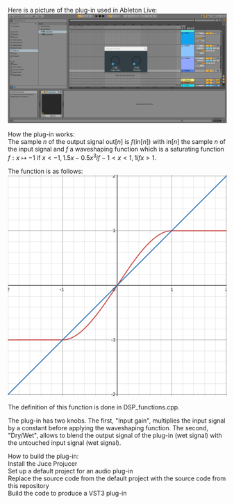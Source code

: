 Here is a picture of the plug-in used in Ableton Live:  
![IMAGE!](pictures/picture1.png)  

How the plug-in works:  
The sample $n$ of the output signal out$[n]$ is $f($in$[n])$ with in$[n]$ the sample $n$ of the input signal and $f$ a waveshaping function which is a saturating function $f:  x\mapsto  -1$ if $x<-1, 1.5x-0.5x^{3} if -1<x<1 ,1 if x>1$.  

The function is as follows:  
![IMAGE!](pictures/picture2.png)  

The definition of this function is done in DSP_functions.cpp.  

The plug-in has two knobs. The first, "Input gain", multiplies the input signal by a constant before applying the waveshaping function. The second, "Dry/Wet", allows to blend the output signal of the plug-in (wet signal) with the untouched input signal (wet signal).  

How to build the plug-in:  
Install the Juce Projucer  
Set up a default project for an audio plug-in  
Replace the source code from the default project with the source code from this repository  
Build the code to produce a VST3 plug-in  



